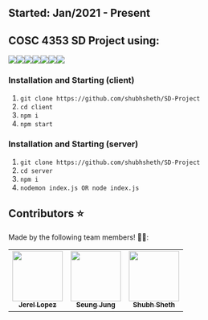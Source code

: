 ## Started: Jan/2021 - Present

## COSC 4353 SD Project using:

<img src="https://img.shields.io/badge/React-20232A?style=for-the-badge&logo=react&logoColor=61DAFB" /><img src="https://img.shields.io/badge/JavaScript-323330?style=for-the-badge&logo=javascript&logoColor=F7DF1E" /><img src="https://img.shields.io/badge/CSS-239120?&style=for-the-badge&logo=css3&logoColor=white" /><img src="https://img.shields.io/badge/Material--UI-0081CB?style=for-the-badge&logo=material-ui&logoColor=white"/><img src="https://img.shields.io/badge/Express.js-404D59?style=for-the-badge"/><img src="https://img.shields.io/badge/Node.js-43853D?style=for-the-badge&logo=node.js&logoColor=white"/><img src="https://img.shields.io/badge/MySQL-00000F?style=for-the-badge&logo=mysql&logoColor=white"/>

### Installation and Starting (client)

1. `git clone https://github.com/shubhsheth/SD-Project`
2. `cd client`
3. `npm i`
4. `npm start`

### Installation and Starting (server)

1. `git clone https://github.com/shubhsheth/SD-Project`
2. `cd server`
3. `npm i`
4. `nodemon index.js OR node index.js`

## Contributors :star:

Made by the following team members! :crown::crown::

<table>
  <tr>
    <td align="center"><a href="https://github.com/JLopezz3"><img src="https://avatars.githubusercontent.com/u/58873590?s=460&u=302bb0537ba00f04b6872cdb3462bd56a3ef7cd4&v=4" width="100px;" alt=""/><br /><sub><b>Jerel Lopez</b></sub></a><br /></td>
    <td align="center"><a href="https://github.com/seungej"><img src="https://avatars.githubusercontent.com/u/60298161?s=460&u=b0fe768daca92deeb771cc340fe7f2af6b410abc&v=4" width="100px;" alt=""/><br /><sub><b>Seung Jung</b></sub></a><br /></td>
    <td align="center"><a href="https://github.com/shubhsheth"><img src="https://avatars.githubusercontent.com/u/17396599?s=460&v=4" width="100px;" alt=""/><br /><sub><b>Shubh Sheth</b></sub></a><br /></td>
  </tr>
</table>
